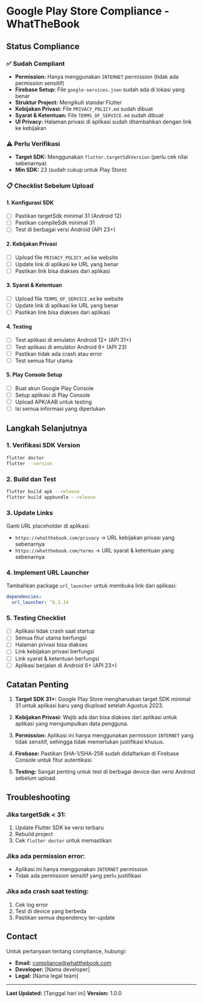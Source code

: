 # Google Play Store Compliance - WhatTheBook

## Status Compliance

### ✅ Sudah Compliant
- **Permission:** Hanya menggunakan `INTERNET` permission (tidak ada permission sensitif)
- **Firebase Setup:** File `google-services.json` sudah ada di lokasi yang benar
- **Struktur Project:** Mengikuti standar Flutter
- **Kebijakan Privasi:** File `PRIVACY_POLICY.md` sudah dibuat
- **Syarat & Ketentuan:** File `TERMS_OF_SERVICE.md` sudah dibuat
- **UI Privacy:** Halaman privasi di aplikasi sudah ditambahkan dengan link ke kebijakan

### ⚠️ Perlu Verifikasi
- **Target SDK:** Menggunakan `flutter.targetSdkVersion` (perlu cek nilai sebenarnya)
- **Min SDK:** 23 (sudah cukup untuk Play Store)

### 📋 Checklist Sebelum Upload

#### 1. Konfigurasi SDK
- [ ] Pastikan targetSdk minimal 31 (Android 12)
- [ ] Pastikan compileSdk minimal 31
- [ ] Test di berbagai versi Android (API 23+)

#### 2. Kebijakan Privasi
- [ ] Upload file `PRIVACY_POLICY.md` ke website
- [ ] Update link di aplikasi ke URL yang benar
- [ ] Pastikan link bisa diakses dari aplikasi

#### 3. Syarat & Ketentuan
- [ ] Upload file `TERMS_OF_SERVICE.md` ke website
- [ ] Update link di aplikasi ke URL yang benar
- [ ] Pastikan link bisa diakses dari aplikasi

#### 4. Testing
- [ ] Test aplikasi di emulator Android 12+ (API 31+)
- [ ] Test aplikasi di emulator Android 6+ (API 23)
- [ ] Pastikan tidak ada crash atau error
- [ ] Test semua fitur utama

#### 5. Play Console Setup
- [ ] Buat akun Google Play Console
- [ ] Setup aplikasi di Play Console
- [ ] Upload APK/AAB untuk testing
- [ ] Isi semua informasi yang diperlukan

## Langkah Selanjutnya

### 1. Verifikasi SDK Version
```bash
flutter doctor
flutter --version
```

### 2. Build dan Test
```bash
flutter build apk --release
flutter build appbundle --release
```

### 3. Update Links
Ganti URL placeholder di aplikasi:
- `https://whatthebook.com/privacy` → URL kebijakan privasi yang sebenarnya
- `https://whatthebook.com/terms` → URL syarat & ketentuan yang sebenarnya

### 4. Implement URL Launcher
Tambahkan package `url_launcher` untuk membuka link dari aplikasi:
```yaml
dependencies:
  url_launcher: ^6.1.14
```

### 5. Testing Checklist
- [ ] Aplikasi tidak crash saat startup
- [ ] Semua fitur utama berfungsi
- [ ] Halaman privasi bisa diakses
- [ ] Link kebijakan privasi berfungsi
- [ ] Link syarat & ketentuan berfungsi
- [ ] Aplikasi berjalan di Android 6+ (API 23+)

## Catatan Penting

1. **Target SDK 31+:** Google Play Store mengharuskan target SDK minimal 31 untuk aplikasi baru yang diupload setelah Agustus 2023.

2. **Kebijakan Privasi:** Wajib ada dan bisa diakses dari aplikasi untuk aplikasi yang mengumpulkan data pengguna.

3. **Permission:** Aplikasi ini hanya menggunakan permission `INTERNET` yang tidak sensitif, sehingga tidak memerlukan justifikasi khusus.

4. **Firebase:** Pastikan SHA-1/SHA-256 sudah didaftarkan di Firebase Console untuk fitur autentikasi.

5. **Testing:** Sangat penting untuk test di berbagai device dan versi Android sebelum upload.

## Troubleshooting

### Jika targetSdk < 31:
1. Update Flutter SDK ke versi terbaru
2. Rebuild project
3. Cek `flutter doctor` untuk memastikan

### Jika ada permission error:
- Aplikasi ini hanya menggunakan `INTERNET` permission
- Tidak ada permission sensitif yang perlu justifikasi

### Jika ada crash saat testing:
1. Cek log error
2. Test di device yang berbeda
3. Pastikan semua dependency ter-update

## Contact

Untuk pertanyaan tentang compliance, hubungi:
- **Email:** compliance@whatthebook.com
- **Developer:** [Nama developer]
- **Legal:** [Nama legal team]

---

**Last Updated:** [Tanggal hari ini]
**Version:** 1.0.0 